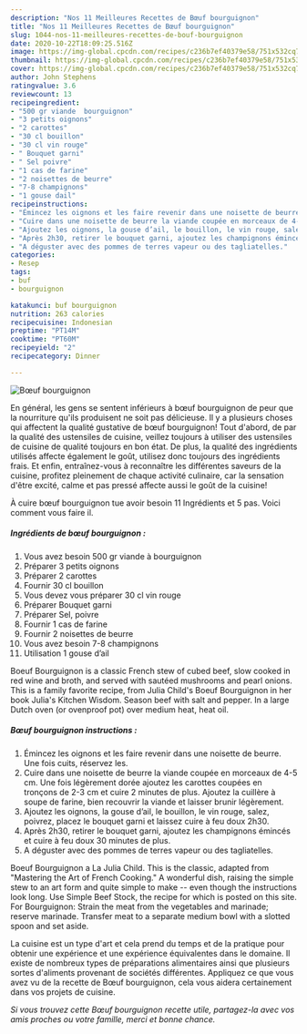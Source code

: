 ```yaml
---
description: "Nos 11 Meilleures Recettes de Bœuf bourguignon"
title: "Nos 11 Meilleures Recettes de Bœuf bourguignon"
slug: 1044-nos-11-meilleures-recettes-de-bouf-bourguignon
date: 2020-10-22T18:09:25.516Z
image: https://img-global.cpcdn.com/recipes/c236b7ef40379e58/751x532cq70/boeuf-bourguignon-photo-principale-de-la-recette.jpg
thumbnail: https://img-global.cpcdn.com/recipes/c236b7ef40379e58/751x532cq70/boeuf-bourguignon-photo-principale-de-la-recette.jpg
cover: https://img-global.cpcdn.com/recipes/c236b7ef40379e58/751x532cq70/boeuf-bourguignon-photo-principale-de-la-recette.jpg
author: John Stephens
ratingvalue: 3.6
reviewcount: 13
recipeingredient:
- "500 gr viande  bourguignon"
- "3 petits oignons"
- "2 carottes"
- "30 cl bouillon"
- "30 cl vin rouge"
- " Bouquet garni"
- " Sel poivre"
- "1 cas de farine"
- "2 noisettes de beurre"
- "7-8 champignons"
- "1 gouse dail"
recipeinstructions:
- "Émincez les oignons et les faire revenir dans une noisette de beurre. Une fois cuits, réservez les."
- "Cuire dans une noisette de beurre la viande coupée en morceaux de 4-5 cm. Une fois légèrement dorée ajoutez les carottes coupées en tronçons de 2-3 cm et cuire 2 minutes de plus. Ajoutez la cuillère à soupe de farine, bien recouvrir la viande et laisser brunir légèrement."
- "Ajoutez les oignons, la gouse d’ail, le bouillon, le vin rouge, salez, poivrez, placez le bouquet garni et laissez cuire à feu doux 2h30."
- "Après 2h30, retirer le bouquet garni, ajoutez les champignons émincés et cuire à feu doux 30 minutes de plus."
- "A déguster avec des pommes de terres vapeur ou des tagliatelles."
categories:
- Resep
tags:
- buf
- bourguignon

katakunci: buf bourguignon 
nutrition: 263 calories
recipecuisine: Indonesian
preptime: "PT14M"
cooktime: "PT60M"
recipeyield: "2"
recipecategory: Dinner

---
```



![Bœuf bourguignon](https://img-global.cpcdn.com/recipes/c236b7ef40379e58/751x532cq70/boeuf-bourguignon-photo-principale-de-la-recette.jpg)

En général, les gens se sentent inférieurs à bœuf bourguignon de peur que la nourriture qu'ils produisent ne soit pas délicieuse. Il y a plusieurs choses qui affectent la qualité gustative de bœuf bourguignon! Tout d'abord, de par la qualité des ustensiles de cuisine, veillez toujours à utiliser des ustensiles de cuisine de qualité toujours en bon état. De plus, la qualité des ingrédients utilisés affecte également le goût, utilisez donc toujours des ingrédients frais. Et enfin, entraînez-vous à reconnaître les différentes saveurs de la cuisine, profitez pleinement de chaque activité culinaire, car la sensation d'être excité, calme et pas pressé affecte aussi le goût de la cuisine!

<!--inarticleads1-->

À cuire bœuf bourguignon tue avoir besoin 11 Ingrédients et 5 pas. Voici comment vous faire il.

##### Ingrédients de bœuf bourguignon :

1. Vous avez besoin 500 gr viande à bourguignon
1. Préparer 3 petits oignons
1. Préparer 2 carottes
1. Fournir 30 cl bouillon
1. Vous devez vous préparer 30 cl vin rouge
1. Préparer  Bouquet garni
1. Préparer  Sel, poivre
1. Fournir 1 cas de farine
1. Fournir 2 noisettes de beurre
1. Vous avez besoin 7-8 champignons
1. Utilisation 1 gouse d’ail


Boeuf Bourguignon is a classic French stew of cubed beef, slow cooked in red wine and broth, and served with sautéed mushrooms and pearl onions. This is a family favorite recipe, from Julia Child&#39;s Boeuf Bourguignon in her book Julia&#39;s Kitchen Wisdom. Season beef with salt and pepper. In a large Dutch oven (or ovenproof pot) over medium heat, heat oil. 

<!--inarticleads2-->

##### Bœuf bourguignon instructions :

1. Émincez les oignons et les faire revenir dans une noisette de beurre. Une fois cuits, réservez les.
1. Cuire dans une noisette de beurre la viande coupée en morceaux de 4-5 cm. Une fois légèrement dorée ajoutez les carottes coupées en tronçons de 2-3 cm et cuire 2 minutes de plus. Ajoutez la cuillère à soupe de farine, bien recouvrir la viande et laisser brunir légèrement.
1. Ajoutez les oignons, la gouse d’ail, le bouillon, le vin rouge, salez, poivrez, placez le bouquet garni et laissez cuire à feu doux 2h30.
1. Après 2h30, retirer le bouquet garni, ajoutez les champignons émincés et cuire à feu doux 30 minutes de plus.
1. A déguster avec des pommes de terres vapeur ou des tagliatelles.


Boeuf Bourguignon a La Julia Child. This is the classic, adapted from &#34;Mastering the Art of French Cooking.&#34; A wonderful dish, raising the simple stew to an art form and quite simple to make -- even though the instructions look long. Use Simple Beef Stock, the recipe for which is posted on this site. For Bourguignon: Strain the meat from the vegetables and marinade; reserve marinade. Transfer meat to a separate medium bowl with a slotted spoon and set aside. 

<!--inarticleads1-->

<p>
La cuisine est un type d'art et cela prend du temps et de la pratique pour obtenir une expérience et une expérience équivalentes dans le domaine. Il existe de nombreux types de préparations alimentaires ainsi que plusieurs sortes d'aliments provenant de sociétés différentes. Appliquez ce que vous avez vu de la recette de Bœuf bourguignon, cela vous aidera certainement dans vos projets de cuisine.
</p>

<p>
<i>Si vous trouvez cette Bœuf bourguignon recette utile, partagez-la avec vos amis proches ou votre famille, merci et bonne chance.</i>
</p>

